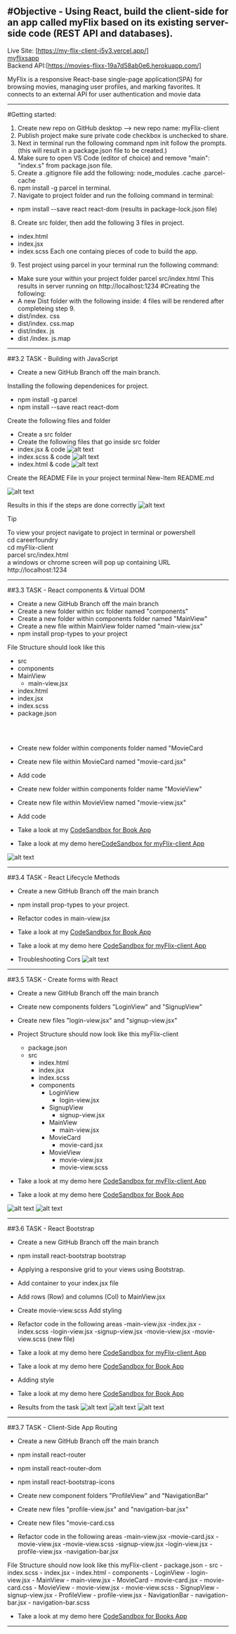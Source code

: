 #Objective - Using React, build the client-side for an app called myFlix based on its existing server-side code (REST API and databases).
------------------------------------------------
Live Site: [https://my-flix-client-i5y3.vercel.app/] <br/>
[myflixsapp](https://my-flix-client-i5y3.vercel.app/login)<br/>
Backend API:[https://movies-flixx-19a7d58ab0e6.herokuapp.com/]<br/>

MyFlix is a responsive React-base single-page application(SPA) for browsing movies, managing user profiles, and marking favorites.
It connects to an external API for user authentication and movie data

------------------------------------------------

#Getting started:
1. Create new repo on GitHub desktop --> new repo name: myFlix-client
2. Publish project make sure private code checkbox is unchecked to share.
3. Next in terminal run the following command npm init follow the prompts.
(this will result in a package.json file to be created.)
4. Make sure to open VS Code (editor of choice) and remove "main": "index.s" from package.json file.
5. Create a .gitignore file add the following:
node_modules
.cache
.parcel-cache
6. npm install -g parcel in terminal. 
7. Navigate to project folder and run the folloing command in terminal:
- npm install --save react react-dom (results in package-lock.json file)
8. Create src folder, then add the following 3 files in project.
- index.html
- index.jsx
- index.scss
Each one containg pieces of code to build the app.
9. Test project using parcel in your terminal run the following command:
- Make sure your within your project folder 
parcel src/index.html
This results in server running on http://localhost:1234
#Creating the following:
- A new Dist folder
with the following inside: 4 files will be rendered after completeing step 9.
- dist/index. css 
- dist/index. css.map
- dist/index. js
- dist /index. js.map

-----------------------------------------
##3.2 TASK - Building with JavaScript
- Create a new GitHub Branch off the main branch.<br/>

Installing the following dependenices for project.

- npm install -g parcel
- npm install --save react react-dom

Create the following files and folder
- Create a src folder
- Create the following files that go inside src folder
- index.jsx & code
![alt text](<4 - create new file index jsx add code.png>)
- index.scss & code
![alt text](<5 - create new file index scss add code.png>) 
- index.html & code
![alt text](<6 - create new file index html add code.png>) 

Create the README File in your project terminal
New-Item README.md

![alt text](<3 - Creating README files for github projects.png>)

Results in this if the steps are done correctly
![alt text](<2 - Results after creating 3 index files.png>)

>[!Tip]
> To view your project navigate to project in terminal or powershell <br/>
> cd careerfoundry <br/>
> cd myFlix-client <br/>
> parcel src/index.html <br/>
> a windows or chrome screen will pop up containing URL http://localhost:1234 <br/>
------------------------------------------
##3.3 TASK - React components & Virtual DOM

- Create a new GitHub Branch off the main branch
- Create a new folder within src folder named "components"
- Create a new folder within components folder named "MainView"
- Create a new file within MainView folder named "main-view.jsx"
- npm install prop-types to your project 

File Structure should look like this
- src 
 - components
 - MainView
    - main-view.jsx
 - index.html
 - index.jsx
 - index.scss
 - package.json

<br/>
<br/>

- Create new folder within components folder named "MovieCard 
- Create new file within MovieCard named "movie-card.jsx" 
- Add code 

- Create new folder within components folder name "MovieView"
- Create new file within MovieView named "movie-view.jsx"
- Add code 

- Take a look at my [CodeSandbox for Book App](https://codesandbox.io/p/sandbox/3-3-react-components-project-setup-forked-1-4wnhgr)
- Take a look at my demo here[CodeSandbox for myFlix-client App](https://codesandbox.io/p/sandbox/3-3-project-setup-for-myflix-final-task-2-)


![alt text](<Results from task.png>)

---------------------------------------------
##3.4 TASK - React Lifecycle Methods

- Create a new GitHub Branch off the main branch
- npm install prop-types to your project.

- Refactor codes in main-view.jsx

- Take a look at my [CodeSandbox for Book App](https://codesandbox.io/p/sandbox/sweet-dream-6qzvwp)
- Take a look at my demo here [CodeSandbox for myFlix-client App](https://codesandbox.io/p/sandbox/elastic-bush-29x56h)

- Troubleshooting Cors
![alt text](<troubleshoot cors.png>)

---------------------------------------------
##3.5 TASK - Create forms with React

- Create a new GitHub Branch off the main branch
- Create new components folders "LoginView" and "SignupView"
- Create new files "login-view.jsx" and "signup-view.jsx"

- Project Structure should now look like this 
myFlix-client
    - package.json
    - src
      - index.html
      - index.jsx
      - index.scss
      - components
          - LoginView
            - login-view.jsx
          - SignupView
            - signup-view.jsx
          - MainView
            - main-view.jsx
          - MovieCard
            - movie-card.jsx
          - MovieView
            - movie-view.jsx
            - movie-view.scss     


- Take a look at my demo here [CodeSandbox for myFlix-client App](https://codesandbox.io/p/sandbox/elated-nova-scxvh8)
- Take a look at my demo here [CodeSandbox for Book App](https://codesandbox.io/p/sandbox/3-5-books-app-react-demo-forked-7-l4n9h7)

![alt text](<Results in SignupView.png>) 
![alt text](<Results of LoginView.png>)

-----------------------------------------------
##3.6 TASK - React Bootstrap

- Create a new GitHub Branch off the main branch
- npm install react-bootstrap bootstrap
- Applying a responsive grid to your views using Bootstrap.
- Add container to your index.jsx file
- Add rows (Row) and columns (Col) to MainView.jsx
- Create movie-view.scss Add styling

- Refactor code in the following areas
 -main-view.jsx
 -index.jsx
 -index.scss
 -login-view.jsx
 -signup-view.jsx
 -movie-view.jsx
 -movie-view.scss (new file)

- Take a look at my demo here [CodeSandbox for myFlix-client App](https://codesandbox.io/p/sandbox/3-6-final-task-vldk7s)
- Take a look at my demo here [CodeSandbox for Book App](https://codesandbox.io/p/sandbox/delicate-cookies-kdl337)
- Adding style 
- Take a look at my demo here [CodeSandbox for Book App](https://codesandbox.io/p/sandbox/3-6-books-app-react-demo-8-nm46qx)

- Results from the task
![alt text](<Results SignupView.png>) 
![alt text](<Results LoginView.png>)
![alt text](<displayed movie cards for app results-1.png>)

------------------------------------------------
##3.7 TASK - Client-Side App Routing

- Create a new GitHub Branch off the main branch
- npm install react-router
- npm install react-router-dom
- npm install react-bootstrap-icons

- Create new component folders "ProfileView" and "NavigationBar"
- Create new files "profile-view.jsx" and "navigation-bar.jsx"
- Create new files "movie-card.css

- Refactor code in the following areas
 -main-view.jsx
 -movie-card.jsx
 -movie-view.jsx
 -movie-view.scss
 -signup-view.jsx
 -login-view.jsx
 -profile-view.jsx
 -navigation-bar.jsx

File Structure should now look like this 
 myFlix-client
     - package.json
     - src
       - index.scss
       - index.jsx
       - index.html
       - components
           - LoginView
             - login-view.jsx
           - MainView
             - main-view.jsx
           - MovieCard
             - movie-card.jsx
             - movie-card.css
           - MovieView
             - movie-view.jsx
             - movie-view.scss
           - SignupView
             - signup-view.jsx
           - ProfileView
             - profile-view.jsx
           - NavigationBar
             - navigation-bar.jsx
             - navigation-bar.scss

- Take a look at my demo here [CodeSandbox for Books App](https://codesandbox.io/p/sandbox/3-7-routing-starting-repo-forked-hkfkqz)

------------------------------------------------
